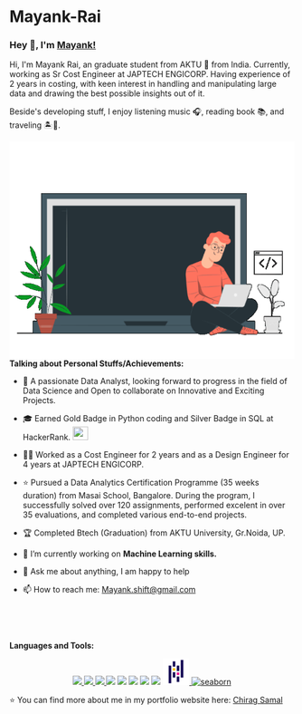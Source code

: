 # Mayank-Rai
### Hey 👋, I'm [Mayank!](https://github.com/iammayankrai)




Hi, I'm Mayank Rai, an graduate student from AKTU 🚀 from India.  Currently, working as Sr Cost Engineer at JAPTECH ENGICORP. 
Having experience of 2 years in costing, with keen interest in handling and manipulating large data and drawing the best possible insights out of it.

Beside's developing stuff, I enjoy listening music 🎧, reading book 📚, and traveling 🏝️🗻.

  <img align="right" alt="GIF" width="512" height="384" src="https://github.com/chiragsamal/chiragsamal/blob/master/Images/portfolio.gif" />

**Talking about Personal Stuffs/Achievements:**

- :eyes: A passionate Data Analyst, looking forward to progress in the field of Data Science and Open to collaborate on Innovative and Exciting Projects.</b>
- 🎓 Earned Gold Badge in Python coding and Silver Badge in SQL  at  HackerRank. <a href="https://www.hackerrank.com/mayank_shift?hr_r=1" rel="nofollow"><img src="https://camo.githubusercontent.com/dea8697850e5e6109164b354bdb17397540dbce064f62e0d537605ac7eb8bb2a/68747470733a2f2f75706c6f61642e77696b696d656469612e6f72672f77696b6970656469612f636f6d6d6f6e732f342f34302f4861636b657252616e6b5f49636f6e2d3130303070782e706e67" width="27" height="24" data-canonical-src="https://upload.wikimedia.org/wikipedia/commons/4/40/HackerRank_Icon-1000px.png" style="max-width: 100%;"></a>

- 👨‍💻 Worked as a Cost Engineer for 2 years and as a Design Engineer for 4 years at JAPTECH ENGICORP.

- ⭐ Pursued a Data Analytics Certification Programme (35 weeks duration) from Masai School, Bangalore. During the program, I successfully solved over 120 assignments, performed excelent in over 35 evaluations, and completed various end-to-end projects.

- 🏆 Completed Btech (Graduation) from AKTU University, Gr.Noida, UP.

- :telescope: I’m currently working on <b> Machine Learning skills.</b>
- 💬 Ask me about anything, I am happy to help
- 📫 How to reach me: Mayank.shift@gmail.com

&nbsp;

<br>


**Languages and Tools:**
<p align="center" dir="auto">  
    <a href="https://www.python.org" rel="nofollow"> <img src="https://camo.githubusercontent.com/24303cd2424a9a9c092cb6f3108ae66c45d827c3bb8cac57c93c1831c058e43f/68747470733a2f2f696d672e69636f6e73382e636f6d2f636f6c6f722f34382f3030303030302f707974686f6e2e706e67" data-canonical-src="https://img.icons8.com/color/48/000000/python.png" style="max-width: 100%;"> </a>
    <a href="https://www.mysql.com/" rel="nofollow"> <img src="https://camo.githubusercontent.com/149029be5d632d26129278083a0e1f965fe112b27bb184c0d851a943816a7ee5/68747470733a2f2f696d672e69636f6e73382e636f6d2f666c75656e742f35302f3030303030302f6d7973716c2d6c6f676f2e706e67" data-canonical-src="https://img.icons8.com/fluent/50/000000/mysql-logo.png" style="max-width: 100%;"> </a>
    <a href="https://www.microsoft.com/en-in/microsoft-365/excel" rel="nofollow"><img src="https://camo.githubusercontent.com/6210c820aedc56cac0ff68310216858a28e267c72fbdc89700167caafe3606f6/68747470733a2f2f696d672e69636f6e73382e636f6d2f666c75656e63792f34382f3030303030302f6d6963726f736f66742d657863656c2d323031392e706e67" data-canonical-src="https://img.icons8.com/fluency/48/000000/microsoft-excel-2019.png" style="max-width: 100%;"> </a>
    <a href="https://www.microsoft.com/en-us/microsoft-365/powerpoint" rel="nofollow"> <img src="https://camo.githubusercontent.com/c24d399e4e3f39d7d5a118314f185e5974d3eaeb05181054a0ea8bb34f3cc3f5/68747470733a2f2f696d672e69636f6e73382e636f6d2f636f6c6f722f34382f3030303030302f6d6963726f736f66742d706f776572706f696e742d323031392d2d76312e706e67" data-canonical-src="https://img.icons8.com/color/48/000000/microsoft-powerpoint-2019--v1.png" style="max-width: 100%;"></a>
       <a href="https://www.tableau.com/" rel="nofollow"> <img src="https://camo.githubusercontent.com/5ec27fde53fbb427ce369ca9b22f002f1d7c082e08480bd929eeecdc58e8e8d7/68747470733a2f2f696d672e69636f6e73382e636f6d2f636f6c6f722f34382f3030303030302f7461626c6561752d736f6674776172652e706e67" data-canonical-src="https://img.icons8.com/color/48/000000/tableau-software.png" style="max-width: 100%;"></a> 
    <a href="https://www.microsoft.com/en-us/microsoft-365/word" rel="nofollow"> <img src="https://camo.githubusercontent.com/5ad75ab3aeea99e1bfbd691040717d3581cd1422447143c72642b273b2a79f31/68747470733a2f2f696d672e69636f6e73382e636f6d2f696f732d66696c6c65642f35302f3030303030302f6d732d776f72642e706e67" data-canonical-src="https://img.icons8.com/ios-filled/50/000000/ms-word.png" style="max-width: 100%;"></a>
    <a href="https://www.google.com/sheets/about/" rel="nofollow"> <img src="https://camo.githubusercontent.com/0b21570f0719ab8496c49a4c9e800c518ad75a9d73c51760ec11e3e7aea1aa8d/68747470733a2f2f696d672e69636f6e73382e636f6d2f636f6c6f722f34382f3030303030302f676f6f676c652d7368656574732e706e67" data-canonical-src="https://img.icons8.com/color/48/000000/google-sheets.png" style="max-width: 100%;"></a>
    <a href="https://www.microsoft.com/en-in/sql-server/sql-server-downloads" rel="nofollow"> <img src="https://camo.githubusercontent.com/0795475ab521318b4426f7f9830c96d246fd15acd98350cf750dfa0bf3b41848/68747470733a2f2f696d672e69636f6e73382e636f6d2f636f6c6f722f34382f3030303030302f6d6963726f736f66742d73716c2d7365727665722e706e67" data-canonical-src="https://img.icons8.com/color/48/000000/microsoft-sql-server.png" style="max-width: 100%;"></a>
    <a href="https://pandas.pydata.org/" rel="nofollow"> <img src="https://raw.githubusercontent.com/devicons/devicon/2ae2a900d2f041da66e950e4d48052658d850630/icons/pandas/pandas-original.svg" alt="pandas" width="47" height="47" style="max-width: 100%;"> </a> 
    <a href="https://seaborn.pydata.org/" rel="nofollow"> <img src="https://camo.githubusercontent.com/53ae1cb6abbfacfb463f0a0d2fbdb58acad261200cb61f3d32abd7ac0edacded/68747470733a2f2f736561626f726e2e7079646174612e6f72672f5f696d616765732f6c6f676f2d6d61726b2d6c6967687462672e737667" alt="seaborn" width="47" height="47" data-canonical-src="https://seaborn.pydata.org/_images/logo-mark-lightbg.svg" style="max-width: 100%;"> </a>
</p>

⭐️ You can find more about me in my portfolio website here: [Chirag Samal](http://chiragsamal.github.io/)
